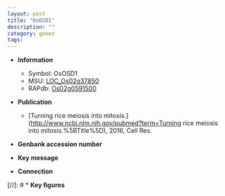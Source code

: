 ```yaml
---
layout: post
title: "OsOSD1"
description: ""
category: genes
tags: 
---
```


* **Information**  
    + Symbol: OsOSD1  
    + MSU: [LOC_Os02g37850](http://rice.uga.edu/cgi-bin/ORF_infopage.cgi?orf=LOC_Os02g37850)  
    + RAPdb: [Os02g0591500](http://rapdb.dna.affrc.go.jp/viewer/gbrowse_details/irgsp1?name=Os02g0591500)  

* **Publication**  
    + [Turning rice meiosis into mitosis.](http://www.ncbi.nlm.nih.gov/pubmed?term=Turning rice meiosis into mitosis.%5BTitle%5D), 2016, Cell Res.

* **Genbank accession number**  

* **Key message**  

* **Connection**  

[//]: # * **Key figures**  


